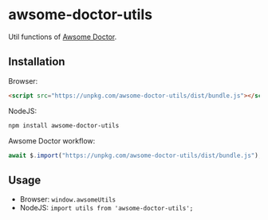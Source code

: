 # awsome-doctor-utils

Util functions of [Awsome Doctor](https://github.com/DiscreteTom/awsome-doctor).

## Installation

Browser:

```html
<script src="https://unpkg.com/awsome-doctor-utils/dist/bundle.js"></script>
```

NodeJS:

```bash
npm install awsome-doctor-utils
```

Awsome Doctor workflow:

```js
await $.import("https://unpkg.com/awsome-doctor-utils/dist/bundle.js");
```

## Usage

- Browser: `window.awsomeUtils`
- NodeJS: `import utils from 'awsome-doctor-utils';`
